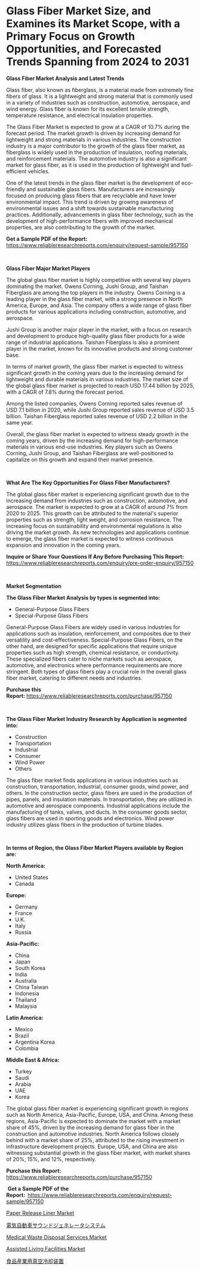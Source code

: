 <p><h1>Glass Fiber Market Size, and Examines its Market Scope, with a Primary Focus on Growth Opportunities, and Forecasted Trends Spanning from 2024 to 2031</h1></p><p><strong>Glass Fiber Market Analysis and Latest Trends</strong></p>
<p><p>Glass fiber, also known as fiberglass, is a material made from extremely fine fibers of glass. It is a lightweight and strong material that is commonly used in a variety of industries such as construction, automotive, aerospace, and wind energy. Glass fiber is known for its excellent tensile strength, temperature resistance, and electrical insulation properties.</p><p>The Glass Fiber Market is expected to grow at a CAGR of 10.7% during the forecast period. The market growth is driven by increasing demand for lightweight and strong materials in various industries. The construction industry is a major contributor to the growth of the glass fiber market, as fiberglass is widely used in the production of insulation, roofing materials, and reinforcement materials. The automotive industry is also a significant market for glass fiber, as it is used in the production of lightweight and fuel-efficient vehicles.</p><p>One of the latest trends in the glass fiber market is the development of eco-friendly and sustainable glass fibers. Manufacturers are increasingly focused on producing glass fibers that are recyclable and have lower environmental impact. This trend is driven by growing awareness of environmental issues and a shift towards sustainable manufacturing practices. Additionally, advancements in glass fiber technology, such as the development of high-performance fibers with improved mechanical properties, are also contributing to the growth of the market.</p></p>
<p><strong>Get a Sample PDF of the Report:&nbsp;</strong> <a href="https://www.reliableresearchreports.com/enquiry/request-sample/957150">https://www.reliableresearchreports.com/enquiry/request-sample/957150</a></p>
<p>&nbsp;</p>
<p><strong>Glass Fiber Major Market Players</strong></p>
<p><p>The global glass fiber market is highly competitive with several key players dominating the market. Owens Corning, Jushi Group, and Taishan Fiberglass are among the top players in the industry. Owens Corning is a leading player in the glass fiber market, with a strong presence in North America, Europe, and Asia. The company offers a wide range of glass fiber products for various applications including construction, automotive, and aerospace.</p><p>Jushi Group is another major player in the market, with a focus on research and development to produce high-quality glass fiber products for a wide range of industrial applications. Taishan Fiberglass is also a prominent player in the market, known for its innovative products and strong customer base.</p><p>In terms of market growth, the glass fiber market is expected to witness significant growth in the coming years due to the increasing demand for lightweight and durable materials in various industries. The market size of the global glass fiber market is projected to reach USD 17.44 billion by 2025, with a CAGR of 7.8% during the forecast period.</p><p>Among the listed companies, Owens Corning reported sales revenue of USD 7.1 billion in 2020, while Jushi Group reported sales revenue of USD 3.5 billion. Taishan Fiberglass reported sales revenue of USD 2.2 billion in the same year.</p><p>Overall, the glass fiber market is expected to witness steady growth in the coming years, driven by the increasing demand for high-performance materials in various end-use industries. Key players such as Owens Corning, Jushi Group, and Taishan Fiberglass are well-positioned to capitalize on this growth and expand their market presence.</p></p>
<p>&nbsp;</p>
<p><strong>What Are The Key Opportunities For Glass Fiber Manufacturers?</strong></p>
<p><p>The global glass fiber market is experiencing significant growth due to the increasing demand from industries such as construction, automotive, and aerospace. The market is expected to grow at a CAGR of around 7% from 2020 to 2025. This growth can be attributed to the material's superior properties such as strength, light weight, and corrosion resistance. The increasing focus on sustainability and environmental regulations is also driving the market growth. As new technologies and applications continue to emerge, the glass fiber market is expected to witness continuous expansion and innovation in the coming years.</p></p>
<p><strong>Inquire or Share Your Questions If Any Before Purchasing This Report:</strong> <a href="https://www.reliableresearchreports.com/enquiry/pre-order-enquiry/957150">https://www.reliableresearchreports.com/enquiry/pre-order-enquiry/957150</a></p>
<p>&nbsp;</p>
<p><strong>Market Segmentation</strong></p>
<p><strong>The Glass Fiber Market Analysis by types is segmented into:</strong></p>
<p><ul><li>General-Purpose Glass Fibers</li><li>Special-Purpose Glass Fibers</li></ul></p>
<p><p>General-Purpose Glass Fibers are widely used in various industries for applications such as insulation, reinforcement, and composites due to their versatility and cost-effectiveness. Special-Purpose Glass Fibers, on the other hand, are designed for specific applications that require unique properties such as high strength, chemical resistance, or conductivity. These specialized fibers cater to niche markets such as aerospace, automotive, and electronics where performance requirements are more stringent. Both types of glass fibers play a crucial role in the overall glass fiber market, catering to different needs and industries.</p></p>
<p><strong>Purchase this Report:&nbsp;</strong><a href="https://www.reliableresearchreports.com/purchase/957150">https://www.reliableresearchreports.com/purchase/957150</a></p>
<p>&nbsp;</p>
<p><strong>The Glass Fiber Market Industry Research by Application is segmented into:</strong></p>
<p><ul><li>Construction</li><li>Transportation</li><li>Industrial</li><li>Consumer</li><li>Wind Power</li><li>Others</li></ul></p>
<p><p>The glass fiber market finds applications in various industries such as construction, transportation, industrial, consumer goods, wind power, and others. In the construction sector, glass fibers are used in the production of pipes, panels, and insulation materials. In transportation, they are utilized in automotive and aerospace components. Industrial applications include the manufacturing of tanks, valves, and ducts. In the consumer goods sector, glass fibers are used in sporting goods and electronics. Wind power industry utilizes glass fibers in the production of turbine blades.</p></p>
<p>&nbsp;</p>
<p><strong>In terms of Region, the Glass Fiber Market Players available by Region are:</strong></p>
<p>
    <p> <strong> North America: </strong>
        <ul>
            <li>United States</li>
            <li>Canada</li>
        </ul>
        </p> 
    <p> <strong> Europe: </strong>
        <ul>
            <li>Germany</li>
            <li>France</li>
            <li>U.K.</li>
            <li>Italy</li>
            <li>Russia</li>
        </ul>
        </p> 
    <p> <strong> Asia-Pacific: </strong>
        <ul>
            <li>China</li>
            <li>Japan</li>
            <li>South Korea</li>
            <li>India</li>
            <li>Australia</li>
            <li>China Taiwan</li>
            <li>Indonesia</li>
            <li>Thailand</li>
            <li>Malaysia</li>
        </ul>
        </p> 
    <p> <strong> Latin America: </strong>
        <ul>
            <li>Mexico</li>
            <li>Brazil</li>
            <li>Argentina Korea</li>
            <li>Colombia</li>
        </ul>
        </p> 
    <p> <strong> Middle East & Africa: </strong>
        <ul>
            <li>Turkey</li>
            <li>Saudi</li>
            <li>Arabia</li>
            <li>UAE</li>
            <li>Korea</li>
        </ul>
    </p>
    </p>
<p><p>The global glass fiber market is experiencing significant growth in regions such as North America, Asia-Pacific, Europe, USA, and China. Among these regions, Asia-Pacific is expected to dominate the market with a market share of 45%, driven by the increasing demand for glass fiber in the construction and automotive industries. North America follows closely behind with a market share of 25%, attributed to the rising investment in infrastructure development projects. Europe, USA, and China are also witnessing substantial growth in the glass fiber market, with market shares of 20%, 15%, and 12%, respectively.</p></p>
<p><strong>Purchase this Report: </strong><a href="https://www.reliableresearchreports.com/purchase/957150">https://www.reliableresearchreports.com/purchase/957150</a></p>
<p>&nbsp;<strong>Get a Sample PDF of the Report:&nbsp;&nbsp;</strong><a href="https://www.reliableresearchreports.com/enquiry/request-sample/957150">https://www.reliableresearchreports.com/enquiry/request-sample/957150</a></p>
<p><strong></strong></p>
<p><p><a href="https://github.com/eeaveuhhh/Market-Research-Report-List-1/blob/main/paper-release-liner-market.md">Paper Release Liner Market</a></p><p><a href="https://github.com/qwpelcjko9242629/Market-Research-Report-List-1/blob/main/6354935192647.md">電気自動車サウンドジェネレータシステム</a></p><p><a href="https://issuu.com/reportprime-2/docs/medical-waste-disposal-services-market-size-2030.p">Medical Waste Disposal Services Market</a></p><p><a href="https://issuu.com/reportprime-2/docs/assisted-living-facilities-market-size-2030.pptx">Assisted Living Facilities Market</a></p><p><a href="https://github.com/gfggqjbfys368009/Market-Research-Report-List-1/blob/main/8571516192648.md">食品産業用真空冷却装置</a></p></p>